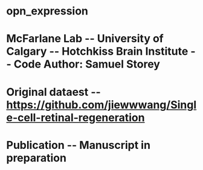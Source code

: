 # opn_expression

# McFarlane Lab -- University of Calgary -- Hotchkiss Brain Institute -- Code Author: Samuel Storey
# Original dataest -- https://github.com/jiewwwang/Single-cell-retinal-regeneration
# Publication -- Manuscript in preparation
